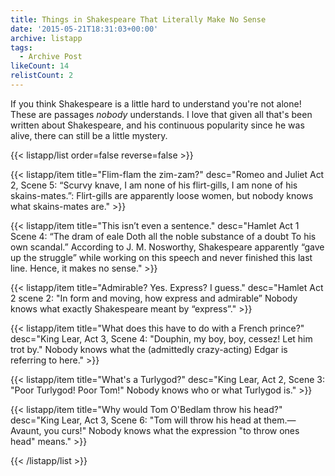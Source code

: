 ```yaml
---
title: Things in Shakespeare That Literally Make No Sense
date: '2015-05-21T18:31:03+00:00'
archive: listapp
tags: 
  - Archive Post
likeCount: 14
relistCount: 2
---
```


If you think Shakespeare is a little hard to understand you're not alone! These are passages *nobody* understands. I love that given all that's been written about Shakespeare, and his continuous popularity since he was alive, there can still be a little mystery.

<!--more-->

{{< listapp/list order=false reverse=false >}}

   {{< listapp/item title="Flim-flam the zim-zam?"
      desc="Romeo and Juliet Act 2, Scene 5: “Scurvy knave, I am none of his flirt-gills, I am none of his skains-mates.”: Flirt-gills are apparently loose women, but nobody knows what skains-mates are." >}}

   {{< listapp/item title="This isn’t even a sentence."
      desc="Hamlet Act 1 Scene 4: “The dram of eale Doth all the noble substance of a doubt To his own scandal.” According to J. M. Nosworthy, Shakespeare apparently “gave up the struggle” while working on this speech and never finished this last line. Hence, it makes no sense." >}}

   {{< listapp/item title="Admirable? Yes. Express? I guess."
      desc="Hamlet Act 2 scene 2: \"In form and moving, how express and admirable” Nobody knows what exactly Shakespeare meant by “express”." >}}

   {{< listapp/item title="What does this have to do with a French prince?"
      desc="King Lear, Act 3, Scene 4: \"Douphin, my boy, boy, cessez! Let him trot by.\" Nobody knows what the (admittedly crazy-acting) Edgar is referring to here." >}}

   {{< listapp/item title="What's a Turlygod?"
      desc="King Lear, Act 2, Scene 3: \"Poor Turlygod! Poor Tom!\" Nobody knows who or what Turlygod is." >}}

   {{< listapp/item title="Why would Tom O'Bedlam throw his head?"
      desc="King Lear, Act 3, Scene 6: \"Tom will throw his head at them.—Avaunt, you curs!\" Nobody knows what the expression \"to throw ones head\" means." >}}

{{< /listapp/list >}}
